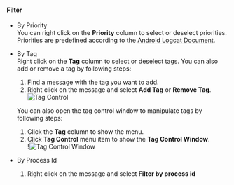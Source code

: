 #### Filter
- By Priority  
  You can right click on the **Priority** column to select or deselect priorities. Priorities are predefined according to the [Android Logcat Document](https://developer.android.com/studio/command-line/logcat#filteringOutput).

- By Tag  
  Right click on the **Tag** column to select or deselect tags. You can also add or remove a tag by following steps:
  	1. Find a message with the tag you want to add.
	2. Right click on the message and select **Add Tag** or **Remove Tag**.  
	![Tag Control](images/tag_control.png)

  You can also open the tag control window to manipulate tags by following steps:
  	1. Click the **Tag** column to show the menu.
	2. Click **Tag Control** menu item to show the **Tag Control Window**.  
	!![Tag Control Window](images/tag_control_window.png)
- By Process Id
    1. Right click on the message and select **Filter by process id** 